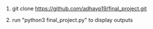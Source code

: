 1. git clone https://github.com/adhavp19/final_project.git

2. run "python3 final_project.py" to display outputs
